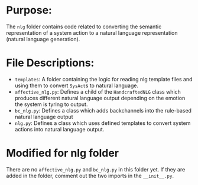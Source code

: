 # Purpose:
The `nlg` folder contains code related to converting the semantic representation of a system action to a natural language representation (natural language generation). 

# File Descriptions:
* `templates`: A folder containing the logic for reading nlg template files and using them to convert `SysAct`s to natural language.
* `affective_nlg.py`: Defines a child of the `HandcraftedNLG` class which produces different natural language output depending on the emotion the system is tyring to output.
* `bc_nlg.py`: Defines a class which adds backchannels into the rule-based natural language output
* `nlg.py`: Defines a class which uses defined templates to convert system actions into natural language output.

# Modified for nlg folder
There are no `affective_nlg.py` and `bc_nlg.py` in this folder yet. If they are added in the folder, comment out the two imports in the `__init__.py`.
